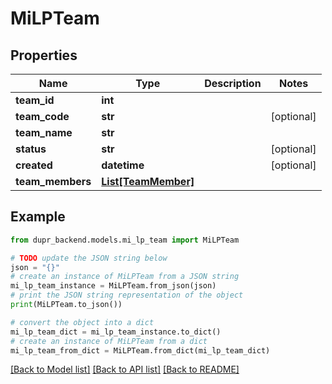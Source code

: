 # MiLPTeam


## Properties

Name | Type | Description | Notes
------------ | ------------- | ------------- | -------------
**team_id** | **int** |  | 
**team_code** | **str** |  | [optional] 
**team_name** | **str** |  | 
**status** | **str** |  | [optional] 
**created** | **datetime** |  | [optional] 
**team_members** | [**List[TeamMember]**](TeamMember.md) |  | 

## Example

```python
from dupr_backend.models.mi_lp_team import MiLPTeam

# TODO update the JSON string below
json = "{}"
# create an instance of MiLPTeam from a JSON string
mi_lp_team_instance = MiLPTeam.from_json(json)
# print the JSON string representation of the object
print(MiLPTeam.to_json())

# convert the object into a dict
mi_lp_team_dict = mi_lp_team_instance.to_dict()
# create an instance of MiLPTeam from a dict
mi_lp_team_from_dict = MiLPTeam.from_dict(mi_lp_team_dict)
```
[[Back to Model list]](../README.md#documentation-for-models) [[Back to API list]](../README.md#documentation-for-api-endpoints) [[Back to README]](../README.md)



